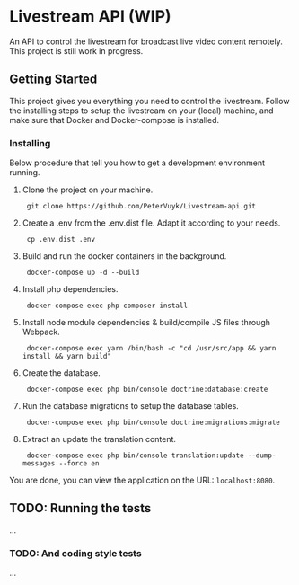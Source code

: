 # Livestream API (WIP)

An API to control the livestream for broadcast live video content remotely. This project is still work in progress. 

## Getting Started

This project gives you everything you need to control the livestream. Follow the installing steps to setup the livestream on your (local) machine, and make sure that Docker and Docker-compose is installed.

### Installing

Below procedure that tell you how to get a development environment running.

1. Clone the project on your machine.

        git clone https://github.com/PeterVuyk/Livestream-api.git

2. Create a .env from the .env.dist file. Adapt it according to your needs.

        cp .env.dist .env

3. Build and run the docker containers in the background.

        docker-compose up -d --build

4. Install php dependencies.

        docker-compose exec php composer install

5. Install node module dependencies & build/compile JS files through Webpack.

        docker-compose exec yarn /bin/bash -c "cd /usr/src/app && yarn install && yarn build"

6. Create the database.

        docker-compose exec php bin/console doctrine:database:create

7. Run the database migrations to setup the database tables.

        docker-compose exec php bin/console doctrine:migrations:migrate

8. Extract an update the translation content.

        docker-compose exec php bin/console translation:update --dump-messages --force en

You are done, you can view the application on the URL: `localhost:8080`.

## TODO: Running the tests

...

### TODO: And coding style tests

...
